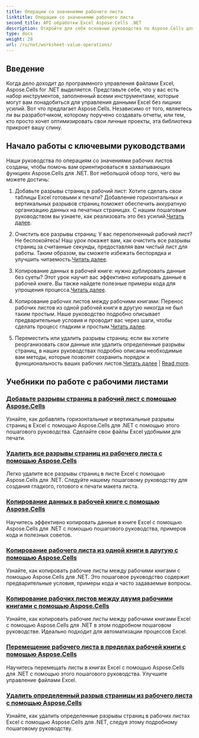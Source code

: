```yaml
---
title: Операции со значениями рабочего листа
linktitle: Операции со значениями рабочего листа
second_title: API обработки Excel Aspose.Cells .NET
description: Откройте для себя основные руководства по Aspose.Cells для .NET, охватывающие операции со значениями на листах для улучшения ваших проектов Excel.
type: docs
weight: 28
url: /ru/net/worksheet-value-operations/
---
```

## Введение

Когда дело доходит до программного управления файлами Excel, Aspose.Cells for .NET выделяется. Представьте себе, что у вас есть набор инструментов, заполненный всеми инструментами, которые могут вам понадобиться для управления данными Excel без лишних усилий. Вот что предлагает Aspose.Cells. Независимо от того, являетесь ли вы разработчиком, которому поручено создавать отчеты, или тем, кто просто хочет оптимизировать свои личные проекты, эта библиотека прикроет вашу спину.

## Начало работы с ключевыми руководствами

Наши руководства по операциям со значениями рабочих листов созданы, чтобы помочь вам ориентироваться в захватывающих функциях Aspose.Cells для .NET. Вот небольшой обзор того, чего вы можете достичь:

1. Добавьте разрывы страниц в рабочий лист: Хотите сделать свои таблицы Excel готовыми к печати? Добавление горизонтальных и вертикальных разрывов страниц поможет обеспечить аккуратную организацию данных на печатных страницах. С нашим пошаговым руководством вы узнаете, как реализовать это без усилий.[Читать далее](./add-page-breaks/).

2.  Очистить все разрывы страниц: У вас переполненный рабочий лист? Не беспокойтесь! Наш урок покажет вам, как очистить все разрывы страниц за считанные секунды, предоставляя вам чистый лист для работы. Таким образом, вы сможете избежать беспорядка и улучшить читаемость.[Читать далее](./clear-all-page-breaks/).

3.  Копирование данных в рабочей книге: нужно дублировать данные без суеты? Этот урок научит вас эффективно копировать данные в рабочей книге. Вы также найдете полезные примеры кода для упрощения процесса.[Читать далее](./copy-data-within-workbook/).

4.  Копирование рабочих листов между рабочими книгами: Перенос рабочих листов из одной рабочей книги в другую никогда не был таким простым. Наше руководство подробно описывает предварительные условия и проводит вас через шаги, чтобы сделать процесс гладким и простым.[Читать далее](./copy-worksheet-between-workbooks/).

5. Переместить или удалить разрывы страниц: если вы хотите реорганизовать свои данные или удалить определенные разрывы страниц, в наших руководствах подробно описаны необходимые вам методы, которые позволят сохранить порядок и функциональность ваших рабочих листов.[Читать далее](./move-worksheet-within-workbook/) | [Read more](./remove-specific-page-break/).

## Учебники по работе с рабочими листами
### [Добавьте разрывы страниц в рабочий лист с помощью Aspose.Cells](./add-page-breaks/)
Узнайте, как добавлять горизонтальные и вертикальные разрывы страниц в Excel с помощью Aspose.Cells для .NET с помощью этого пошагового руководства. Сделайте свои файлы Excel удобными для печати.
### [Удалить все разрывы страниц из рабочего листа с помощью Aspose.Cells](./clear-all-page-breaks/)
Легко удалите все разрывы страниц в листе Excel с помощью Aspose.Cells для .NET. Следуйте нашему пошаговому руководству для создания гладкого, готового к печати макета листа.
### [Копирование данных в рабочей книге с помощью Aspose.Cells](./copy-data-within-workbook/)
Научитесь эффективно копировать данные в книге Excel с помощью Aspose.Cells для .NET с помощью пошагового руководства, примеров кода и полезных советов.
### [Копирование рабочего листа из одной книги в другую с помощью Aspose.Cells](./copy-worksheet-between-workbooks/)
Узнайте, как копировать рабочие листы между рабочими книгами с помощью Aspose.Cells для .NET. Это пошаговое руководство содержит предварительные условия, примеры кода и часто задаваемые вопросы.
### [Копирование рабочих листов между двумя рабочими книгами с помощью Aspose.Cells](./copy-worksheets-between-workbooks/)
Узнайте, как копировать рабочие листы между рабочими книгами Excel с помощью Aspose.Cells для .NET в этом подробном пошаговом руководстве. Идеально подходит для автоматизации процессов Excel.
### [Перемещение рабочего листа в пределах рабочей книги с помощью Aspose.Cells](./move-worksheet-within-workbook/)
Научитесь перемещать листы в книгах Excel с помощью Aspose.Cells для .NET с помощью этого пошагового руководства. Улучшите управление файлами Excel.
### [Удалить определенный разрыв страницы из рабочего листа с помощью Aspose.Cells](./remove-specific-page-break/)
Узнайте, как удалить определенные разрывы страниц в рабочих листах Excel с помощью Aspose.Cells для .NET, следуя этому подробному пошаговому руководству.